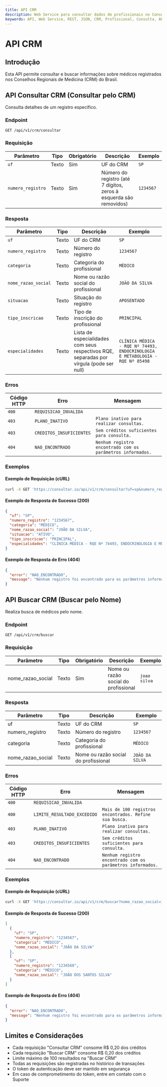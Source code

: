 ```yaml
---
title: API CRM
description: Web Service para consultar dados de profissionais no Conselho Regional de Medicina (CRM)
keywords: API, Web Service, REST, JSON, CRM, Profissional, Consulta, API, Brasil
---
```


# API CRM

## Introdução

Esta API permite consultar e buscar informações sobre médicos registrados nos Conselhos Regionais de Medicina (CRM) do Brasil.

## API Consultar CRM (Consultar pelo CRM)

Consulta detalhes de um registro específico.

### Endpoint

`GET /api/v1/crm/consultar`

### Requisição

| Parâmetro | Tipo | Obrigatório | Descrição | Exemplo |
| --- | --- | --- | --- | --- |
| `uf` | Texto | Sim | UF do CRM | `SP` |
| `numero_registro` | Texto | Sim | Número do registro (até 7 dígitos, zeros à esquerda são removidos) | `1234567` |

### Resposta

| Parâmetro | Tipo | Descrição | Exemplo |
| --- | --- | --- | --- |
| `uf` | Texto | UF do CRM | `SP` |
| `numero_registro` | Texto | Número do registro | `1234567` |
| `categoria` | Texto | Categoria do profissional | `MÉDICO` |
| `nome_razao_social` | Texto | Nome ou razão social do profissional | `JOÃO DA SILVA` |
| `situacao` | Texto | Situação do registro | `APOSENTADO` |
| `tipo_inscricao` | Texto | Tipo de inscrição do profissional | `PRINCIPAL` |
| `especialidades` | Texto | Lista de especialidades com seus respectivos RQE, separadas por vírgula (pode ser null) | `CLÍNICA MÉDICA - RQE Nº 74493, ENDOCRINOLOGIA E METABOLOGIA - RQE Nº 85498` |

### Erros

| Código HTTP | Erro | Mensagem |
| --- | --- | --- |
| `400` | `REQUISICAO_INVALIDA` |  |
| `403` | `PLANO_INATIVO` | `Plano inativo para realizar consultas.` |
| `403` | `CREDITOS_INSUFICIENTES` | `Sem créditos suficientes para consulta.` |
| `404` | `NAO_ENCONTRADO` | `Nenhum registro encontrado com os parâmetros informados.` |

### Exemplos

#### Exemplo de Requisição (cURL)

```bash
curl -X GET 'https://consultar.io/api/v1/crm/consultar?uf=sp&numero_registro=1234567' -H 'Authorization: Token <seu-token>'
```

#### Exemplo de Resposta de Sucesso (200)

```json
{
  "uf": "SP",
  "numero_registro": "1234567",
  "categoria": "MÉDICO",
  "nome_razao_social": "JOÃO DA SILVA",
  "situacao": "ATIVO",
  "tipo_inscricao": "PRINCIPAL",
  "especialidades": "CLÍNICA MÉDICA - RQE Nº 74493, ENDOCRINOLOGIA E METABOLOGIA - RQE Nº 85498"
}
```

#### Exemplo de Resposta de Erro (404)

```json
{
  "error": "NAO_ENCONTRADO",
  "message": "Nenhum registro foi encontrado para os parâmetros informados."
}
```

## API Buscar CRM (Buscar pelo Nome)

Realiza busca de médicos pelo nome.

### Endpoint

`GET /api/v1/crm/buscar`

### Requisição

| Parâmetro | Tipo | Obrigatório | Descrição | Exemplo |
| --- | --- | --- | --- | --- |
| nome_razao_social | Texto | Sim | Nome ou razão social do profissional | `joao silva` |

### Resposta

| Parâmetro | Tipo | Descrição | Exemplo |
| --- | --- | --- | --- |
| uf | Texto | UF do CRM | `SP` |
| numero_registro | Texto | Número do registro | `1234567` |
| categoria | Texto | Categoria do profissional | `MÉDICO` |
| nome_razao_social | Texto | Nome ou razão social do profissional | `JOÃO DA SILVA` |

### Erros

| Código HTTP | Erro | Mensagem |
| --- | --- | --- |
| `400` | `REQUISICAO_INVALIDA` |  |
| `400` | `LIMITE_RESULTADO_EXCEDIDO` | `Mais de 100 registros encontrados. Refine sua busca.` |
| `403` | `PLANO_INATIVO` | `Plano inativo para realizar consultas.` |
| `403` | `CREDITOS_INSUFICIENTES` | `Sem créditos suficientes para consulta.` |
| `404` | `NAO_ENCONTRADO` | `Nenhum registro encontrado com os parâmetros informados.` |

### Exemplos

#### Exemplo de Requisição (cURL)

```bash
curl -X GET 'https://consultar.io/api/v1/crm/buscar?nome_razao_social=joao%20silva' -H 'Authorization: Token <seu-token>'
```

#### Exemplo de Resposta de Sucesso (200)

```json
[
  {
    "uf": "SP",
    "numero_registro": "1234567",
    "categoria": "MÉDICO",
    "nome_razao_social": "JOÃO DA SILVA"
  },
  {
    "uf": "SP",
    "numero_registro": "1234568",
    "categoria": "MÉDICO",
    "nome_razao_social": "JOÃO DOS SANTOS SILVA"
  }
]
```

#### Exemplo de Resposta de Erro (404)

```json
{
  "error": "NAO_ENCONTRADO",
  "message": "Nenhum registro foi encontrado para os parâmetros informados."
}
```

## Limites e Considerações

- Cada requisição "Consultar CRM" consome R$ 0,20 dos créditos
- Cada requisição "Buscar CRM" consome R$ 0,20 dos créditos
- Limite máximo de 100 resultados na "Buscar CRM"
- Todas as requisições são registradas no histórico de transações
- O token de autenticação deve ser mantido em segurança
- Em caso de comprometimento do token, entre em contato com o Suporte
